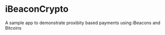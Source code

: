 iBeaconCrypto
=============

A sample app to demonstrate proxibity based payments using iBeacons and Bitcoins
